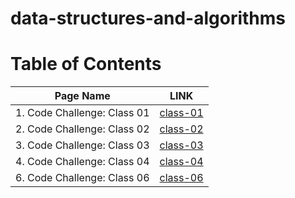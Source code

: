 # data-structures-and-algorithms


# Table of Contents

| Page Name        | LINK       |
| ------------- |:-------------:|
| 1. Code Challenge: Class 01     | [class-01](https://github.com/yazanbaker94/401-data-structures-and-algorithms/blob/main/array-reverse/README.md)|
| 2. Code Challenge: Class 02     | [class-02](https://github.com/yazanbaker94/401-data-structures-and-algorithms/blob/main/ArrayInMiddle/README.md)|
| 3. Code Challenge: Class 03     | [class-03](https://github.com/yazanbaker94/401-data-structures-and-algorithms/blob/main/ArrayBinarySearch/README.md)|
| 4. Code Challenge: Class 04     | [class-04](https://github.com/yazanbaker94/401-data-structures-and-algorithms/blob/main/linkedList/README.md)|
| 6. Code Challenge: Class 06    | [class-06](https://github.com/yazanbaker94/401-data-structures-and-algorithms/blob/main/linkedListInsertions/README.md)|


